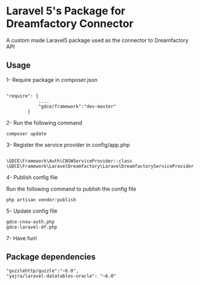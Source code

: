 # Laravel 5's Package for Dreamfactory Connector

A custom made Laravel5 package used as the connector to Dreamfactory API

## Usage

1- Require package in composer.json
```

"require": {
            ....
            "gdce/framework":"dev-master"
        }

```
2- Run the following command

```
composer update
```

3- Register the service provider in config/app.php 

```

\GDCE\Framework\Auth\CNSWServiceProvider::class
\GDCE\Framework\LaravelDreamfactory\LaravelDreamfactoryServiceProvider::class

```

4- Publish config file

Run the following command to publish the config file

```
php artisan vendor:publish
```

5- Update config file
```
gdce-cnsw-auth.php
gdce-laravel-df.php

```

7- Have fun!

## Package dependencies

```
"guzzlehttp/guzzle":"~6.0",
"yajra/laravel-datatables-oracle": "~6.0"
```